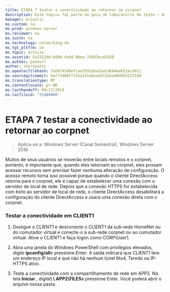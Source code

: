 ```yaml
---
title: ETAPA 7 testar a conectividade ao retornar ao corpnet
description: Este tópico faz parte do guia de laboratório de teste – demonstre o DirectAccess em um cluster com o NLB do Windows para Windows Server 2016
manager: brianlic
ms.custom: na
ms.prod: windows-server
ms.reviewer: na
ms.suite: na
ms.technology: networking-da
ms.tgt_pltfrm: na
ms.topic: article
ms.assetid: 5a7252d0-6db8-4a9d-98ee-75082ecd2929
ms.author: pashort
author: shortpatti
ms.openlocfilehash: fa89745d6efcae3591bba2aa5a694ee651bc9912
ms.sourcegitcommit: 6aff3d88ff22ea141a6ea6572a5ad8dd6321f199
ms.translationtype: MT
ms.contentlocale: pt-BR
ms.lasthandoff: 09/27/2019
ms.locfileid: "71404860"
---
```

# <a name="step-7-test-connectivity-when-returning-to-the-corpnet"></a>ETAPA 7 testar a conectividade ao retornar ao corpnet

>Aplica-se a: Windows Server (Canal Semestral), Windows Server 2016

Muitos de seus usuários se moverão entre locais remotos e o corpnet, portanto, é importante que, quando eles retornam ao corpnet, eles possam acessar recursos sem precisar fazer nenhuma alteração de configuração. O acesso remoto torna isso possível porque quando o cliente DirectAccess retorna para o corpnet, ele é capaz de estabelecer uma conexão com o servidor de local de rede. Depois que a conexão HTTPS for estabelecida com êxito ao servidor de local de rede, o cliente DirectAccess desabilitará a configuração do cliente DirectAccess e usará uma conexão direta com o corpnet.  
  
### <a name="test-connectivity-on-client1"></a>Testar a conectividade em CLIENT1  
  
1. Desligue o CLIENT1 e desconecte o CLIENT1 da sub-rede HomeNet ou do comutador virtual e conecte-o à sub-rede corpnet ou ao comutador virtual. Ative o CLIENT1 e faça logon como CORP\User1.  
  
2. Abra uma janela do Windows PowerShell com privilégios elevados, digite **ipconfig/all**e pressione Enter. A saída indicará que CLIENT1 tem um endereço IP local e que não há nenhum túnel 6to4, Teredo ou IP-HTTPS ativo.  
  
3. Teste a conectividade com o compartilhamento de rede em APP2. Na tela **Iniciar** , digite<strong>\\ \ APP2\FILES</strong>e pressione Enter. Você poderá abrir o arquivo nessa pasta.  
  


